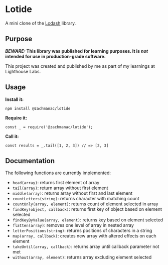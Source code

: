 # Lotide

A mini clone of the [Lodash](https://lodash.com) library.

## Purpose

**_BEWARE:_ This library was published for learning purposes. It is _not_ intended for use in production-grade software.**

This project was created and published by me as part of my learnings at Lighthouse Labs. 

## Usage

**Install it:**

`npm install @zachmanac/lotide`

**Require it:**

`const _ = require('@zachmanac/lotide');`

**Call it:**

`const results = _.tail([1, 2, 3]) // => [2, 3]`

## Documentation

The following functions are currently implemented:

* `head(array)`: returns first element of array
* `tail(array)`: return array without first element
* `middle(array)`: returns array without first and last element
* `countLetters(string)`: returns character with matching count
* `countOnly(array, element)`: returns count of element selected in array
* `findKey(object, callback)`: returns first key of object based on element selected
* `findKeyByValue(array, element)`: returns key based on element selected
* `flatten(array)`: removes one level of array in nested array
* `letterPositions(string)`: returns positions of characters in a string
* `map(array, callback)`: creates new array with altered effects on each element
* `takeUntil(array, callback)`: returns array until callback parameter not met
* `without(array, element)`: returns array excluding element selected